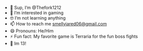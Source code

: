 - 👋 Sup, I’m @Thefork1212
- 👀 I’m interested in gaming
- 🤓 I’m not learning anything
- 📫 How to reach me smellyjared06@gmail.com
- 😄 Pronouns: He/Him
- ⚡️ Fun fact: My favorite game is Terraria for the fun boss fights
- 🌱 Im 13!


